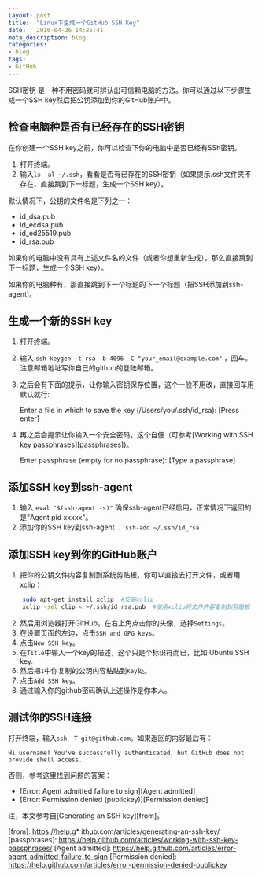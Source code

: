 ```yaml
---
layout: post
title:  "Linux下生成一个GitHub SSH Key"
date:   2016-04-26 14:25:41
meta_description: blog
categories:
- blog
tags:
- GitHub
---
```


SSH密钥 是一种不用密码就可辨认出可信赖电脑的方法。你可以通过以下步骤生成一个SSH key然后把公钥添加到你的GitHub账户中。


## 检查电脑种是否有已经存在的SSH密钥

在你创建一个SSH key之前，你可以检查下你的电脑中是否已经有SSh密钥。

1. 打开终端。
2. 输入`ls -al ~/.ssh`，看看是否有已存在的SSH密钥（如果提示.ssh文件夹不存在，直接跳到下一标题，生成一个SSH key）。
    
默认情况下，公钥的文件名是下列之一：

* id_dsa.pub
* id_ecdsa.pub
* id_ed25519.pub
* id_rsa.pub 
 
如果你的电脑中没有具有上述文件名的文件（或者你想重新生成），那么直接跳到下一标题，生成一个SSH key）。

如果你的电脑种有，那直接跳到下一个标题的下一个标题（把SSH添加到ssh-agent)。

 
## 生成一个新的SSH key

1. 打开终端。
2. 输入 `ssh-keygen -t rsa -b 4096 -C "your_email@example.com"` ，回车。注意邮箱地址写你自己的github的登陆邮箱。
3. 之后会有下面的提示，让你输入密钥保存位置，这个一般不用改，直接回车用默认就行:

    Enter a file in which to save the key (/Users/you/.ssh/id_rsa): [Press enter]
    
4. 再之后会提示让你输入一个安全密码，这个自便（可参考[Working with SSH key passphrases][passphrases])。

    Enter passphrase (empty for no passphrase): [Type a passphrase]


## 添加SSH key到ssh-agent

1. 输入 `eval "$(ssh-agent -s)"` 确保ssh-agent已经启用，正常情况下返回的是"Agent pid xxxxx"。
2. 添加你的SSH key到ssh-agent ： `ssh-add ~/.ssh/id_rsa`


## 添加SSH key到你的GitHub账户

1. 把你的公钥文件内容复制到系统剪贴板。你可以直接去打开文件，或者用xclip：

~~~ bash
    sudo apt-get install xclip  #安装xclip 
    xclip -sel clip < ~/.ssh/id_rsa.pub  #使用xclip将文件内容复制到剪贴板
~~~

2. 然后用浏览器打开GitHub，在右上角点击你的头像，选择`Settings`。
3. 在设置页面的左边，点击`SSH and GPG keys`。
4. 点击`New SSH key`。
5. 在`Title`中输入一个key的描述，这个只是个标识符而已，比如 Ubuntu SSH key.
6. 然后把`1`中你复制的公玥内容粘贴到`Key`处。
7. 点击`Add SSH key`。
8. 通过输入你的github密码确认上述操作是你本人。


## 测试你的SSH连接

打开终端，输入`ssh -T git@github.com`。如果返回的内容最后有：

    Hi username! You've successfully authenticated, but GitHub does not provide shell access.
否则，参考这里找到问题的答案：

* [Error: Agent admitted failure to sign][Agent admitted]
* [Error: Permission denied (publickey)][Permission denied]


注，本文参考自[Generating an SSH key][from]。


[from]: https://help.g* ithub.com/articles/generating-an-ssh-key/
[passphrases]: https://help.github.com/articles/working-with-ssh-key-passphrases/
[Agent admitted]: https://help.github.com/articles/error-agent-admitted-failure-to-sign
[Permission denied]: https://help.github.com/articles/error-permission-denied-publickey